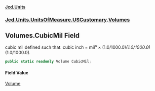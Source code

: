 #### [Jcd.Units](index 'index')
### [Jcd.Units.UnitsOfMeasure.USCustomary](Jcd.Units.UnitsOfMeasure.USCustomary 'Jcd.Units.UnitsOfMeasure.USCustomary').[Volumes](Volumes 'Jcd.Units.UnitsOfMeasure.USCustomary.Volumes')

## Volumes.CubicMil Field

cubic mil defined such that: cubic inch = mil³ × (1.0/1000.0)*(1.0/1000.0)*(1.0/1000.0).

```csharp
public static readonly Volume CubicMil;
```

#### Field Value
[Volume](Volume 'Jcd.Units.UnitTypes.Volume')